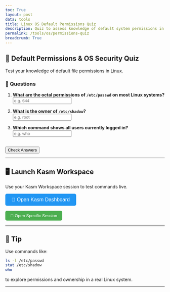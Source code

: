 ```yaml
---
toc: True
layout: post
data: tools
title: Linux OS Default Permissions Quiz
description: Quiz to assess knowledge of default system permissions in a Linux-based OS.
permalink: /tools/os/permissions-quiz
breadcrumb: True 
---
```


## 🔐 Default Permissions & OS Security Quiz

Test your knowledge of default file permissions in Linux.

### 🧪 Questions

<form id="quiz-form">

1. **What are the octal permissions of `/etc/passwd` on most Linux systems?**  
   <input type="text" name="q1" placeholder="e.g. 644" />

2. **What is the owner of `/etc/shadow`?**  
   <input type="text" name="q2" placeholder="e.g. root" />

3. **Which command shows all users currently logged in?**  
   <input type="text" name="q3" placeholder="e.g. who" />

<br>
<button type="submit">Check Answers</button>

</form>

<div id="quiz-result"></div>

---

## 🖥️ Launch Kasm Workspace

Use your Kasm Workspace session to test commands live.

<div style="margin-bottom: 1rem;">
  <button onclick="openKasmDashboard()" style="background: #2196F3; color: white; padding: 10px 20px; border: none; border-radius: 5px; cursor: pointer; font-size: 16px;">
    🚀 Open Kasm Dashboard
  </button>
</div>

<div style="margin-bottom: 1rem;">
  <button onclick="showSessionInput()" style="background: #4CAF50; color: white; padding: 8px 16px; border: none; border-radius: 5px; cursor: pointer;">
    🔗 Open Specific Session
  </button>
</div>

<!-- Session ID Input -->
<div id="kasm-session-input" style="display:none; padding: 1rem; background: #f5f5f5; border-radius: 5px; margin-top: 1rem;">
  <h4>Connect to Existing Session</h4>
  <p>Enter your Kasm Session ID to open it in a new tab:</p>
  <input type="text" id="kasm-id" placeholder="e.g. eb62fba0-a7b9-459a-a9ac-62b77bf344eb" style="width: 100%; padding: 8px; margin: 10px 0; border: 1px solid #ddd; border-radius: 3px;" />
  
  <div style="margin: 10px 0;">
    <strong>How to find your Session ID:</strong>
    <ol style="margin: 5px 0; padding-left: 20px;">
      <li>Click "Open Kasm Dashboard" above</li>
      <li>Log into Kasm and start or find your session</li>
      <li>Look at the URL in the browser - it will be like <code>.../#/session/eb62fba0-a7b9-459a-a9ac-62b77bf344eb</code></li>
      <li>Copy the long ID after <code>/session/</code></li>
    </ol>
  </div>
  
  <button onclick="openSpecificSession()" style="background: #4CAF50; color: white; padding: 8px 16px; border: none; border-radius: 3px; cursor: pointer; margin-right: 10px;">
    Open Session
  </button>
  <button onclick="hideSessionInput()" style="background: #f44336; color: white; padding: 8px 16px; border: none; border-radius: 3px; cursor: pointer;">
    Cancel
  </button>
</div>

<!-- Status Messages -->
<div id="kasm-status" style="margin-top: 1rem;"></div>

---

## 🧠 Tip

Use commands like:

```bash
ls -l /etc/passwd
stat /etc/shadow
who
```

to explore permissions and ownership in a real Linux system.

---

<script>
// Quiz functionality
document.getElementById('quiz-form').addEventListener('submit', function(event) {
  event.preventDefault();
  const answers = {
    q1: '644',
    q2: 'root',
    q3: 'who'
  };

  let correct = 0;
  const formData = new FormData(event.target);

  for (const [key, value] of formData.entries()) {
    if (value.trim().toLowerCase() === answers[key]) {
      correct++;
    }
  }

  const result = document.getElementById('quiz-result');
  result.innerHTML = `<p><strong>You got ${correct} / 3 correct.</strong></p>`;
});

// Kasm functionality
function showStatus(message, isError = false) {
  const status = document.getElementById('kasm-status');
  status.innerHTML = `<p style="color: ${isError ? 'red' : 'green'}; padding: 10px; background: ${isError ? '#ffebee' : '#e8f5e9'}; border-radius: 5px;">${message}</p>`;
  
  // Auto-hide success messages after 3 seconds
  if (!isError) {
    setTimeout(() => {
      status.innerHTML = '';
    }, 3000);
  }
}

function openKasmDashboard() {
  // Open the main Kasm dashboard where users can see all their sessions
  const kasmUrl = 'https://kasm.opencodingsociety.com/';
  window.open(kasmUrl, '_blank');
  showStatus('Opened Kasm Dashboard in new tab. You can view and manage all your sessions there.');
}

function showSessionInput() {
  document.getElementById('kasm-session-input').style.display = 'block';
}

function hideSessionInput() {
  document.getElementById('kasm-session-input').style.display = 'none';
  document.getElementById('kasm-id').value = ''; // Clear input
}

function openSpecificSession() {
  const sessionId = document.getElementById('kasm-id').value.trim();
  
  if (!sessionId) {
    showStatus('Please enter a session ID', true);
    return;
  }
  
  // Validate session ID format (basic check)
  if (sessionId.length < 10) {
    showStatus('Session ID seems too short. Please check and try again.', true);
    return;
  }
  
  // Construct the Kasm session URL
  const sessionUrl = `https://kasm.opencodingsociety.com/#/session/${sessionId}`;
  
  // Open in new tab
  window.open(sessionUrl, '_blank');
  
  showStatus(`Opening session ${sessionId} in new tab...`);
  
  // Clear the input and hide the form
  hideSessionInput();
}

// Allow Enter key to submit session ID
document.addEventListener('DOMContentLoaded', function() {
  const sessionInput = document.getElementById('kasm-id');
  if (sessionInput) {
    sessionInput.addEventListener('keypress', function(event) {
      if (event.key === 'Enter') {
        openSpecificSession();
      }
    });
  }
});
</script>